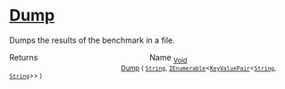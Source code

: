 # [Dump](./VerifierBenchmark-100663372.md)

Dumps the results of the benchmark in a file.

Returns<img width=200/>Name
<sub>[Void](https://docs.microsoft.com/en-us/dotnet/api/System.Void)</sub><img width=200/><sub>[Dump](./VerifierBenchmark-100663372.md) ( [`String`](https://docs.microsoft.com/en-us/dotnet/api/System.String), [`IEnumerable`](https://docs.microsoft.com/en-us/dotnet/api/System.Collections.Generic.IEnumerable-1)\<[`KeyValuePair`](https://docs.microsoft.com/en-us/dotnet/api/System.Collections.Generic.KeyValuePair-2)\<[`String`](https://docs.microsoft.com/en-us/dotnet/api/System.String), [`String`](https://docs.microsoft.com/en-us/dotnet/api/System.String)>> )</sub><br>


